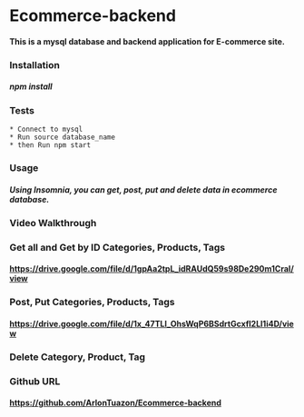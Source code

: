 # Ecommerce-backend

#### This is a mysql database and backend application for E-commerce site.

### Installation
##### npm install

### Tests
    * Connect to mysql
    * Run source database_name
    * then Run npm start

### Usage
##### Using Insomnia, you can get, post, put and delete data in ecommerce database.

### Video Walkthrough
### Get all and Get by ID Categories, Products, Tags 
#### https://drive.google.com/file/d/1gpAa2tpL_idRAUdQ59s98De290m1CraI/view
### Post, Put Categories, Products, Tags
#### https://drive.google.com/file/d/1x_47TLl_OhsWqP6BSdrtGcxfl2Ll1i4D/view
### Delete Category, Product, Tag

### Github URL
#### https://github.com/ArlonTuazon/Ecommerce-backend
